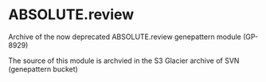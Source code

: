 # ABSOLUTE.review
Archive of the now deprecated ABSOLUTE.review genepattern module (GP-8929)

The source of this module is archvied in the S3 Glacier archive of SVN (genepattern bucket)
